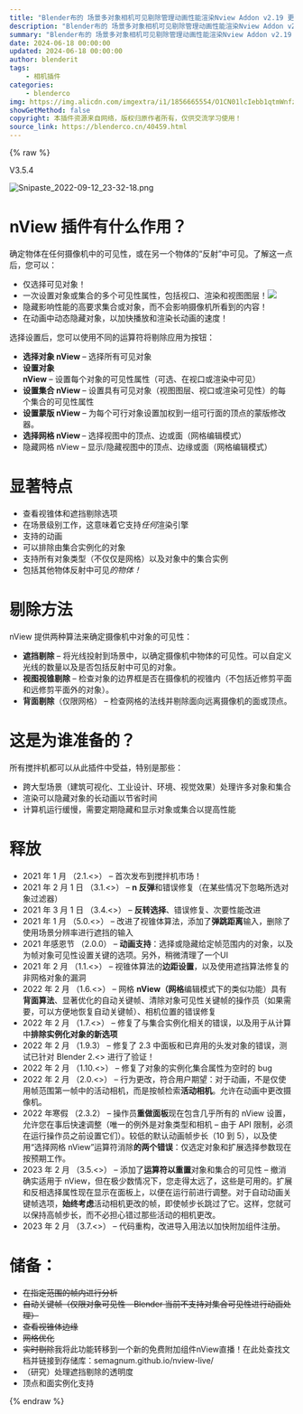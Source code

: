 ```yaml
---
title: "Blender布的 场景多对象相机可见剔除管理动画性能渲染Nview Addon v2.19 更新nView Addon v3.5.4"
description: "Blender布的 场景多对象相机可见剔除管理动画性能渲染Nview Addon v2.19 更新nView Addon v3.5.4"
summary: "Blender布的 场景多对象相机可见剔除管理动画性能渲染Nview Addon v2.19 更新nView Addon v3.5.4"
date: 2024-06-18 00:00:00
updated: 2024-06-18 00:00:00
author: blenderit
tags: 
    - 相机插件
categories:
    - blenderco
img: https://img.alicdn.com/imgextra/i1/1856665554/O1CN01lcIebb1qtmWnfzG63_!!1856665554.png
showGetMethod: false
copyright: 本插件资源来自网络，版权归原作者所有，仅供交流学习使用！
source_link: https://blenderco.cn/40459.html
---
```


{% raw %}
<div class="article-tips"><div><i class="icon icon-smile"></i> V3.5.4</div></div><p><img class="aligncenter" src="https://img.alicdn.com/imgextra/i1/1856665554/O1CN01lcIebb1qtmWnfzG63_!!1856665554.png" alt="Snipaste_2022-09-12_23-32-18.png"></p><h1>nView 插件有什么作用？</h1><p>确定物体在任何摄像机中的可见性，或在另一个物体的“反射”中可见。了解这一点后，您可以：</p><ul>
<li>仅选择可见对象！</li>
<li>一次设置对象或集合的多个可见性属性，包括视口、渲染和视图图层！<img src="https://markets-rails.s3.amazonaws.com/cache/4386db270b5574688366429b3000877f.png"></li>
<li>隐藏影响性能的高要求集合或对象，而不会影响摄像机所看到的内容！</li>
<li>在动画中动态隐藏对象，以加快播放和渲染长动画的速度！</li>
</ul><p>选择设置后，您可以使用不同的运算符将剔除应用为按钮：</p><ul>
<li><b>选择对象 nView</b> – 选择所有可见对象</li>
<li><b>设置对象 nView</b> – 设置每个对象的可见性属性（可选、在视口或渲染中可见）</li>
<li><b>设置集合 nView</b> – 设置具有可见对象（视图图层、视口或渲染可见性）的每个集合的可见性属性</li>
<li><b>设置蒙版 nView</b> – 为每个可行对象设置加权到一组可行面的顶点的蒙版修改器。</li>
<li><b>选择网格 nView </b>– 选择视图中的顶点、边或面（网格编辑模式）</li>
<li>隐藏网格 nView – 显示/隐藏视图中的顶点、边缘或面（网格编辑模式）</li>
</ul><h1>显著特点</h1><ul>
<li>查看视锥体和遮挡剔除选项</li>
<li>在场景级别工作，这意味着它支持<i>任何</i>渲染引擎</li>
<li>支持的动画</li>
<li>可以排除由集合实例化的对象</li>
<li>支持所有对象类型（不仅仅是网格）以及对象中的集合实例</li>
<li>包括其他物体反射中可见<i>的物体！</i></li>
</ul><h1>剔除方法</h1><p>nView 提供两种算法来确定摄像机中对象的可见性：</p><ul>
<li><b>遮挡剔除</b> – 将光线投射到场景中，以确定摄像机中物体的可见性。可以自定义光线的数量以及是否包括反射中可见的对象。</li>
<li><b>视图视锥剔除</b> – 检查对象的边界框是否在摄像机的视锥内（不包括近修剪平面和远修剪平面外的对象）。</li>
<li><b>背面剔除</b>（仅限网格） – 检查网格的法线并剔除面向远离摄像机的面或顶点。</li>
</ul><h1>这是为谁准备的？</h1><p>所有搅拌机都可以从此插件中受益，特别是那些：</p><ul>
<li>跨大型场景（建筑可视化、工业设计、环境、视觉效果）处理许多对象和集合</li>
<li>渲染可以隐藏对象的长动画以节省时间</li>
<li>计算机运行缓慢，需要定期隐藏和显示对象或集合以提高性能</li>
</ul><h1>释放</h1><ul>
<li>2021 年 1 月 （2.1.&lt;&gt;） – 首次发布到搅拌机市场！</li>
<li>2021 年 2 月 1 日 （3.1.&lt;&gt;） – <b>n 反弹</b>和错误修复（在某些情况下忽略所选对象过滤器）</li>
<li>2021 年 3 月 1 日 （3.4.&lt;&gt;） – <b>反转选择</b>、错误修复、次要性能改进</li>
<li>2021 年 1 月 （5.0.&lt;&gt;） – 改进了视锥体算法，添加了<b>弹跳距离</b>输入，删除了使用场景分辨率进行遮挡的输入</li>
<li>2021 年感恩节 （2.0.0） – <b>动画支持</b>：选择或隐藏给定帧范围内的对象，以及为帧对象可见性设置关键的选项。另外，稍微清理了一个UI</li>
<li>2021 年 2 月 （1.1.&lt;&gt;） – 视锥体算法的<b>边距设置</b>，以及使用遮挡算法修复的非网格对象的漏洞</li>
<li>2022 年 2 月 （1.6.&lt;&gt;） – 网格 <b>nView（网格</b>编辑模式下的类似功能）具有<b>背面算法</b>、显著优化的自动关键帧、清除对象可见性关键帧的操作员（如果需要，可以方便地恢复自动关键帧）、相机位置的错误修复</li>
<li>2022 年 2 月 （1.7.&lt;&gt;） – 修复了与集合实例化相关的错误，以及用于从计算中<b>排除实例化对象的新选项</b></li>
<li>2022 年 2 月 （1.9.3） – 修复了 2.3 中面板和已弃用的头发对象的错误，测试已针对 Blender 2.&lt;&gt; 进行了验证！</li>
<li>2022 年 2 月 （1.10.&lt;&gt;） – 修复了对象的实例化集合属性为空时的 bug</li>
<li>2022 年 2 月 （2.0.&lt;&gt;） – 行为更改，符合用户期望：对于动画，不是仅使用帧范围第一帧中的活动相机，而是按帧检索<b>活动相机</b>。允许在动画中更改摄像机。</li>
<li>2022 年寒假 （2.3.2） – 操作员<b>重做面板</b>现在包含几乎所有的 nView 设置，允许您在事后快速调整（唯一的例外是对象类型和相机 – 由于 API 限制，必须在运行操作员之前设置它们）。较低的默认动画帧步长（10 到 5），以及使用“选择网格 nView”运算符消除<b>的两个错误</b>：仅选定对象和扩展选择参数现在按预期工作。</li>
<li>2023 年 2 月 （3.5.&lt;&gt;） – 添加了<b>运算符以重置</b>对象和集合的可见性 – 撤消确实适用于 nView，但在极少数情况下，您走得太远了，这些是可用的。扩展和反相选择属性现在显示在面板上，以便在运行前进行调整。对于自动动画关键帧选项，<b>始终考虑</b>活动相机更改的帧，即使帧步长跳过了它。这样，您就可以保持高帧步长，而不必担心错过那些活动的相机更改。</li>
<li>2023 年 2 月 （3.7.&lt;&gt;） – 代码重构，改进导入用法以加快附加组件注册。</li>
</ul><h1>储备：</h1><ul>
<li><span style="text-decoration: line-through;">在指定范围的帧内进行分析</span></li>
<li><span style="text-decoration: line-through;">自动关键帧（仅限对象可见性 – Blender 当前不支持对集合可见性进行动画处理）</span></li>
<li><span style="text-decoration: line-through;">查看视锥体边缘</span></li>
<li><span style="text-decoration: line-through;">网格优化</span></li>
<li><span style="text-decoration: line-through;">实时剔除</span>我将此功能转移到一个新的免费附加组件nView直播！在此处查找文档并链接到存储库：semagnum.github.io/nview-live/</li>
<li>（研究）处理遮挡剔除的透明度</li>
<li>顶点和面实例化支持</li>
</ul>
<div style="display: none">blenderco</div>
{% endraw %}